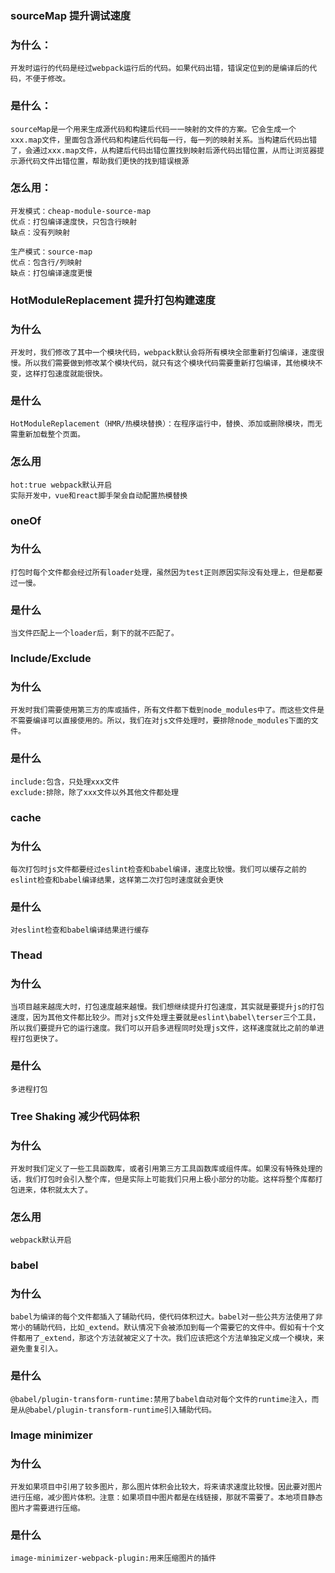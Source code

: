 ### sourceMap 提升调试速度
### 为什么：
    开发时运行的代码是经过webpack运行后的代码。如果代码出错，错误定位到的是编译后的代码，不便于修改。
### 是什么：
    sourceMap是一个用来生成源代码和构建后代码一一映射的文件的方案。它会生成一个xxx.map文件，里面包含源代码和构建后代码每一行，每一列的映射关系。当构建后代码出错了，会通过xxx.map文件，从构建后代码出错位置找到映射后源代码出错位置，从而让浏览器提示源代码文件出错位置，帮助我们更快的找到错误根源
### 怎么用：
    开发模式：cheap-module-source-map
    优点：打包编译速度快，只包含行映射
    缺点：没有列映射

    生产模式：source-map
    优点：包含行/列映射
    缺点：打包编译速度更慢

### HotModuleReplacement 提升打包构建速度
### 为什么
    开发时，我们修改了其中一个模块代码，webpack默认会将所有模块全部重新打包编译，速度很慢。所以我们需要做到修改某个模块代码，就只有这个模块代码需要重新打包编译，其他模块不变，这样打包速度就能很快。
### 是什么
    HotModuleReplacement（HMR/热模块替换）：在程序运行中，替换、添加或删除模块，而无需重新加载整个页面。
### 怎么用
    hot:true webpack默认开启
    实际开发中，vue和react脚手架会自动配置热模替换

### oneOf
### 为什么
    打包时每个文件都会经过所有loader处理，虽然因为test正则原因实际没有处理上，但是都要过一慢。
### 是什么
    当文件匹配上一个loader后，剩下的就不匹配了。

### Include/Exclude
### 为什么
    开发时我们需要使用第三方的库或插件，所有文件都下载到node_modules中了。而这些文件是不需要编译可以直接使用的。所以，我们在对js文件处理时，要排除node_modules下面的文件。
### 是什么
    include:包含，只处理xxx文件
    exclude:排除，除了xxx文件以外其他文件都处理

### cache
### 为什么
    每次打包时js文件都要经过eslint检查和babel编译，速度比较慢。我们可以缓存之前的eslint检查和babel编译结果，这样第二次打包时速度就会更快
### 是什么
    对eslint检查和babel编译结果进行缓存

### Thead
### 为什么
    当项目越来越庞大时，打包速度越来越慢。我们想继续提升打包速度，其实就是要提升js的打包速度，因为其他文件都比较少。而对js文件处理主要就是eslint\babel\terser三个工具，所以我们要提升它的运行速度。我们可以开启多进程同时处理js文件，这样速度就比之前的单进程打包更快了。

### 是什么
    多进程打包

### Tree Shaking  减少代码体积
### 为什么
    开发时我们定义了一些工具函数库，或者引用第三方工具函数库或组件库。如果没有特殊处理的话，我们打包时会引入整个库，但是实际上可能我们只用上极小部分的功能。这样将整个库都打包进来，体积就太大了。
### 怎么用
    webpack默认开启

### babel
### 为什么
    babel为编译的每个文件都插入了辅助代码，使代码体积过大。babel对一些公共方法使用了非常小的辅助代码，比如_extend。默认情况下会被添加到每一个需要它的文件中。假如有十个文件都用了_extend，那这个方法就被定义了十次。我们应该把这个方法单独定义成一个模块，来避免重复引入。
### 是什么
    @babel/plugin-transform-runtime:禁用了babel自动对每个文件的runtime注入，而是从@babel/plugin-transform-runtime引入辅助代码。
    
### Image minimizer
### 为什么
    开发如果项目中引用了较多图片，那么图片体积会比较大，将来请求速度比较慢。因此要对图片进行压缩，减少图片体积。注意：如果项目中图片都是在线链接，那就不需要了。本地项目静态图片才需要进行压缩。
### 是什么
    image-minimizer-webpack-plugin:用来压缩图片的插件